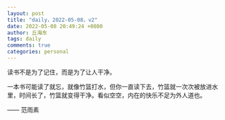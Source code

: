 ```yaml
---
layout: post
title: "daily，2022-05-08，v2"
date: 2022-05-08 20:49:24 +0800
author: 丘海东 
tags: daily
comments: true
categories: personal
---
```

读书不是为了记住，而是为了让人干净。  

一本书可能读了就忘，就像竹篮打水，但你一直读下去，竹篮就一次次被放进水里，时间长了，竹篮就变得干净。看似空空，内在的快乐不足为外人道也。  

—— 范雨素 ​​​​
